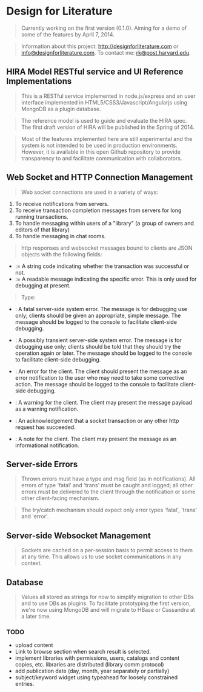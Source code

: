 # Design for Literature

>Currently working on the first version (0.1.0). Aiming for a demo of some of the
features by April 7, 2014.

> Information about this project: http://designforliterature.com or <info@designforliterature.com>.
> To contact me: <rk@post.harvard.edu>.
>

## HIRA Model RESTful service and UI Reference Implementations

> This is a RESTful service implemented in node.js/express and an user interface
implemented in HTML5/CSS3/Javascript/Angularjs using MongoDB as a plugin database.

> The reference model is used to guide and evaluate the HIRA spec. The first
draft version of HIRA will be published in the Spring of 2014.

> Most of the features implemented here are still experimental and the system
is not intended to be used in production environments. However, it is available in this open
Github repository to provide transparency to and facilitate
communication with collaborators.

## Web Socket and HTTP Connection Management

> Web socket connections are used in a variety of ways:
1. To receive notifications from servers.
2. To receive transaction completion messages from servers for long running transactions.
3. To handle messaging within users of a "library" (a group of owners and editors of that library)
4. To handle messaging in chat rooms.

> http responses and websocket messages bound to clients are JSON objects
 with the following fields:
- <type> := A string code indicating whether the transaction was successful or not.
- <msg> := A readable message indicating the specific error. This is only used for debugging at present.


> Type:

- <fatal>:     A fatal server-side system error. The message is for debugging use only; clients
            should be given an appropriate, simple message. The message should be logged
            to the console to facilitate client-side debugging.

- <trans>:     A possibly transient server-side system error. The message is for debugging use only; clients
            should be told that they should try the operation again or later. The message should be logged
            to the console to facilitate client-side debugging.

- <error>:     An error for the client. The client should present the message as an error notification
            to the user who may need to take some corrective action. The message should be logged
            to the console to facilitate client-side debugging.

- <warn>:      A warning for the client. The client may present the message payload
            as a warning notification.

- <ack>:       An acknowledgement that a socket transaction or any other http request has succeeded.

- <note>:      A note for the client. The client may present the message as an
            informational notification.

## Server-side Errors

> Thrown errors must have a type and msg field (as in notifications).
All errors of type 'fatal' and 'trans' must be caught and logged; all
other errors must be delivered to the client through the notification
or some other client-facing mechanism.

>The try/catch mechanism should expect only error types 'fatal', 'trans' and 'error'.

## Server-side Websocket Management

> Sockets are cached on a per-session basis to permit access
to them at any time. This allows us to use socket communications in any context.

## Database

> Values all stored as strings for now to simplify migration to other DBs
and to use DBs as plugins. To facilitate prototyping the first version,
we're now using MongoDB and will migrate to HBase or Cassandra at a later time.

### TODO
- upload content
- Link to browse section when search result is selected.
- implement libraries with permissions, users, catalogs and content copies, etc.
  libraries are distributed (library comm protocol)
- add publication date (day, month, year separately or partially)
- subject/keyword widget using typeahead for loosely constrained entries.
